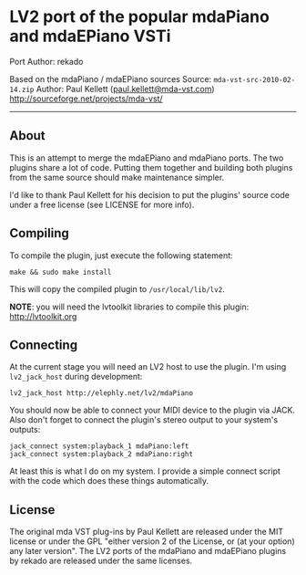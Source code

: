 # LV2 port of the popular mdaPiano and mdaEPiano VSTi

Port
  Author: rekado

Based on the mdaPiano / mdaEPiano sources
  Source: `mda-vst-src-2010-02-14.zip`
  Author: Paul Kellett (paul.kellett@mda-vst.com)
          http://sourceforge.net/projects/mda-vst/

----------------------

## About

This is an attempt to merge the mdaEPiano and mdaPiano ports.  The two
plugins share a lot of code.  Putting them together and building both
plugins from the same source should make maintenance simpler.

I'd like to thank Paul Kellett for his decision to put the
plugins' source code under a free license (see LICENSE for more info).


## Compiling

To compile the plugin, just execute the following statement:

    make && sudo make install

This will copy the compiled plugin to `/usr/local/lib/lv2`.

**NOTE**: you will need the lvtoolkit libraries to compile this plugin: http://lvtoolkit.org


## Connecting

At the current stage you will need an LV2 host to use the plugin. I'm using
`lv2_jack_host` during development:

    lv2_jack_host http://elephly.net/lv2/mdaPiano

You should now be able to connect your MIDI device to the plugin via JACK. Also
don't forget to connect the plugin's stereo output to your system's outputs:

    jack_connect system:playback_1 mdaPiano:left
    jack_connect system:playback_2 mdaPiano:right

At least this is what I do on my system. I provide a simple connect script with
the code which does these things automatically.


## License

The original mda VST plug-ins by Paul Kellett are released under the
MIT license or under the GPL "either version 2 of the License, or (at
your option) any later version". The LV2 ports of the mdaPiano and
mdaEPiano plugins by rekado are released under the same licenses.
